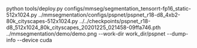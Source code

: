 python tools/deploy.py configs/mmseg/segmentation_tensorrt-fp16_static-512x1024.py ../mmsegmentation/configs/pspnet/pspnet_r18-d8_4xb2-80k_cityscapes-512x1024.py ../../checkpoints/pspnet_r18-d8_512x1024_80k_cityscapes_20201225_021458-09ffa746.pth ../mmsegmentation/demo/demo.png --work-dir work_dir/pspnet --dump-info --device cuda